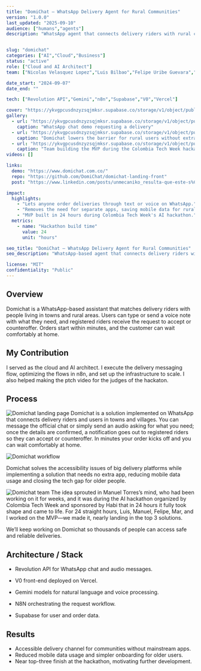 ```yaml
---
title: "DomiChat – WhatsApp Delivery Agent for Rural Communities"
version: "1.0.0"
last_updated: "2025-09-10"
audience: ["humans","agents"]
description: "WhatsApp agent that connects delivery riders with rural communities, bringing essential services to thousands of underserved communities."


slug: "domichat"
categories: ["AI","Cloud","Business"]
status: "active"
role: ["Cloud and AI Architect"]
team: ["Nicolas Velasquez Lopez","Luis Bilbao","Felipe Uribe Guevara","Maria Alejandra Ortiz Velasquez","Manuel Alberto Torres Vergara"]

date_start: "2024-09-07"
date_end: ""

tech: ["Revolution API","Gemini","n8n","Supabase","V0","Vercel"]

cover: "https://ykvgpcusdnzyzsqjmksr.supabase.co/storage/v1/object/public/unmecaniko-projects-media/domichat/cover.jpg"
gallery:
  - url: "https://ykvgpcusdnzyzsqjmksr.supabase.co/storage/v1/object/public/unmecaniko-projects-media/domichat/image1.jpg"
    caption: "WhatsApp chat demo requesting a delivery"
  - url: "https://ykvgpcusdnzyzsqjmksr.supabase.co/storage/v1/object/public/unmecaniko-projects-media/domichat/image2.jpg"
    caption: "Domichat lowers the barrier for rural users without extra apps"
  - url: "https://ykvgpcusdnzyzsqjmksr.supabase.co/storage/v1/object/public/unmecaniko-projects-media/domichat/image3.jpg"
    caption: "Team building the MVP during the Colombia Tech Week hackathon"
videos: []

links:
  demo: "https://www.domichat.com.co/"
  repo: "https://github.com/DomiChat/domichat-landing-front"
  post: "https://www.linkedin.com/posts/unmecaniko_resulta-que-este-s%C3%A1bado-y-domingo-estuve-activity-7365920878741651456-cQYc"

impact:
  highlights:
    - "Lets anyone order deliveries through text or voice on WhatsApp."
    - "Removes the need for separate apps, saving mobile data for rural users."
    - "MVP built in 24 hours during Colombia Tech Week's AI hackathon."
  metrics:
    - name: "Hackathon build time"
      value: 24
      unit: "hours"

seo_title: "DomiChat – WhatsApp Delivery Agent for Rural Communities"
seo_description: "WhatsApp-based agent that connects delivery riders with rural communities, built in a 24-hour hackathon to close the accessibility gap."

license: "MIT"
confidentiality: "Public"
---
```


## Overview
Domichat is a WhatsApp-based assistant that matches delivery riders with people living in towns and rural areas. Users can type or send a voice note with what they need, and registered riders receive the request to accept or counteroffer. Orders start within minutes, and the customer can wait comfortably at home.

## My Contribution
I served as the cloud and AI architect. I execute the delivery messaging flow, optimizing the flows in n8n, and set up the infrastructure to scale. I also helped making the ptch video for the judges of the hackaton.

## Process
![Domichat landing page](https://ykvgpcusdnzyzsqjmksr.supabase.co/storage/v1/object/public/unmecaniko-projects-media/domichat/image1.jpg "Domichat landing page")
Domichat is a solution implemented on WhatsApp that connects delivery riders and users in towns and villages. You can message the official chat or simply send an audio asking for what you need; once the details are confirmed, a notification goes out to registered riders so they can accept or counteroffer. In minutes your order kicks off and you can wait comfortably at home.

![Domichat workflow](https://ykvgpcusdnzyzsqjmksr.supabase.co/storage/v1/object/public/unmecaniko-projects-media/domichat/image2.jpg "Domichat workflow")

Domichat solves the accessibility issues of big delivery platforms while implementing a solution that needs no extra app, reducing mobile data usage and closing the tech gap for older people.

![Domichat team](https://ykvgpcusdnzyzsqjmksr.supabase.co/storage/v1/object/public/unmecaniko-projects-media/domichat/image3.jpg "Domichat team")
The idea sprouted in Manuel Torres’s mind, who had been working on it for weeks, and it was during the AI hackathon organized by Colombia Tech Week and sponsored by Habi that in 24 hours it fully took shape and came to life. For 24 straight hours, Luis, Manuel, Felipe, Mar, and I worked on the MVP—we made it, nearly landing in the top 3 solutions.

We’ll keep working on Domichat so thousands of people can access safe and reliable deliveries.

## Architecture / Stack
- Revolution API for WhatsApp chat and audio messages.
- V0 front-end deployed on Vercel.
- Gemini models for natural language and voice processing.
- N8N orchestrating the request workflow.

- Supabase for user and order data.

## Results
- Accessible delivery channel for communities without mainstream apps.
- Reduced mobile data usage and simpler onboarding for older users.
- Near top-three finish at the hackathon, motivating further development.